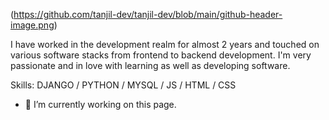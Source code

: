 (https://github.com/tanjil-dev/tanjil-dev/blob/main/github-header-image.png)

I have worked in the development realm for almost 2 years and touched on various software stacks from frontend to backend development. I'm very passionate and in love with learning as well as developing software.

Skills: DJANGO / PYTHON / MYSQL / JS / HTML / CSS

- 🔭 I’m currently working on this page. 




